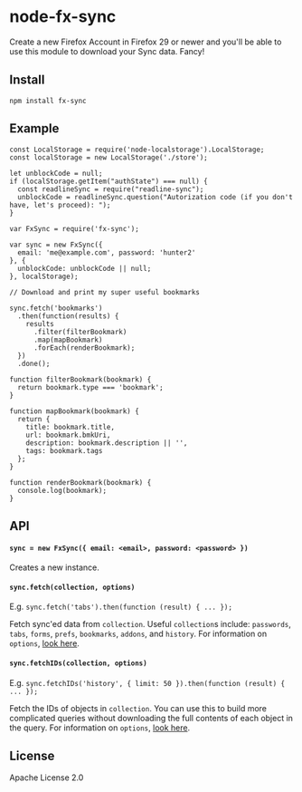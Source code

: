 # node-fx-sync

Create a new Firefox Account in Firefox 29 or newer and you'll be able to use this module to download your Sync data. Fancy!

## Install

    npm install fx-sync

## Example

```
const LocalStorage = require('node-localstorage').LocalStorage;
const localStorage = new LocalStorage('./store');

let unblockCode = null;
if (localStorage.getItem("authState") === null) {
  const readlineSync = require("readline-sync");
  unblockCode = readlineSync.question("Autorization code (if you don't have, let's proceed): ");
}

var FxSync = require('fx-sync');

var sync = new FxSync({
  email: 'me@example.com', password: 'hunter2'
}, {
  unblockCode: unblockCode || null;
}, localStorage);

// Download and print my super useful bookmarks

sync.fetch('bookmarks')
  .then(function(results) {
    results
      .filter(filterBookmark)
      .map(mapBookmark)
      .forEach(renderBookmark);
  })
  .done();

function filterBookmark(bookmark) {
  return bookmark.type === 'bookmark';
}

function mapBookmark(bookmark) {
  return {
    title: bookmark.title,
    url: bookmark.bmkUri,
    description: bookmark.description || '',
    tags: bookmark.tags
  };
}

function renderBookmark(bookmark) {
  console.log(bookmark);
}
```

## API

#### `sync = new FxSync({ email: <email>, password: <password> })`

Creates a new instance.

#### `sync.fetch(collection, options)`

E.g. `sync.fetch('tabs').then(function (result) { ... });`

Fetch sync'ed data from `collection`. Useful `collection`s include: `passwords`, `tabs`, `forms`, `prefs`, `bookmarks`, `addons`, and `history`. For information on `options`, [look here](https://docs.services.mozilla.com/storage/apis-1.5.html#individual-collection-interaction).

#### `sync.fetchIDs(collection, options)`

E.g. `sync.fetchIDs('history', { limit: 50 }).then(function (result) { ... });`

Fetch the IDs of objects in `collection`. You can use this to build more complicated queries without downloading the full contents of each object in the query. For information on `options`, [look here](https://docs.services.mozilla.com/storage/apis-1.5.html#individual-collection-interaction).


## License

Apache License 2.0
